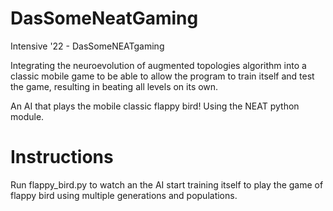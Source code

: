 # DasSomeNeatGaming

Intensive '22 - DasSomeNEATgaming

Integrating the neuroevolution of augmented topologies algorithm into a classic mobile game to be able to allow the program to train itself and test the game, resulting in beating all levels on its own.

An AI that plays the mobile classic flappy bird! Using the NEAT python module.

# Instructions

Run flappy_bird.py to watch an the AI start training itself to play the game of flappy bird using multiple generations and populations.
